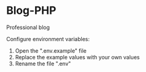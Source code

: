 # Blog-PHP
Professional blog

Configure environment variables:
1.  Open the ".env.example" file
2.  Replace the example values with your own values
3.  Rename the file ".env"